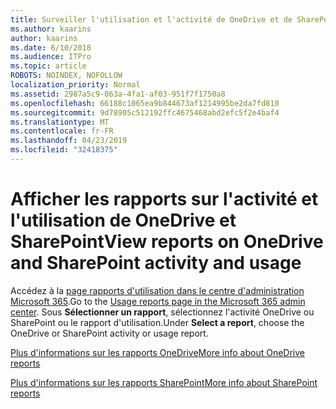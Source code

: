 ```yaml
---
title: Surveiller l'utilisation et l'activité de OneDrive et de SharePoint
ms.author: kaarins
author: kaarins
ms.date: 6/10/2018
ms.audience: ITPro
ms.topic: article
ROBOTS: NOINDEX, NOFOLLOW
localization_priority: Normal
ms.assetid: 2987a5c9-063a-4fa1-af03-951f7f1750a8
ms.openlocfilehash: 66188c1065ea9b844673af1214995be2da7fd810
ms.sourcegitcommit: 9d78905c512192ffc4675468abd2efc5f2e4baf4
ms.translationtype: MT
ms.contentlocale: fr-FR
ms.lasthandoff: 04/23/2019
ms.locfileid: "32418375"
---
```

# <a name="view-reports-on-onedrive-and-sharepoint-activity-and-usage"></a><span data-ttu-id="8e03f-102">Afficher les rapports sur l'activité et l'utilisation de OneDrive et SharePoint</span><span class="sxs-lookup"><span data-stu-id="8e03f-102">View reports on OneDrive and SharePoint activity and usage</span></span>

<span data-ttu-id="8e03f-103">Accédez à la [page rapports d'utilisation dans le centre d'administration Microsoft 365](https://admin.microsoft.com/AdminPortal/Home).</span><span class="sxs-lookup"><span data-stu-id="8e03f-103">Go to the [Usage reports page in the Microsoft 365 admin center](https://admin.microsoft.com/AdminPortal/Home).</span></span> <span data-ttu-id="8e03f-104">Sous **Sélectionner un rapport**, sélectionnez l'activité OneDrive ou SharePoint ou le rapport d'utilisation.</span><span class="sxs-lookup"><span data-stu-id="8e03f-104">Under **Select a report**, choose the OneDrive or SharePoint activity or usage report.</span></span> 
  
[<span data-ttu-id="8e03f-105">Plus d'informations sur les rapports OneDrive</span><span class="sxs-lookup"><span data-stu-id="8e03f-105">More info about OneDrive reports</span></span>](https://go.microsoft.com/fwlink/?linkid=875239)
  
[<span data-ttu-id="8e03f-106">Plus d'informations sur les rapports SharePoint</span><span class="sxs-lookup"><span data-stu-id="8e03f-106">More info about SharePoint reports</span></span>](https://go.microsoft.com/fwlink/?linkid=875240)
  

